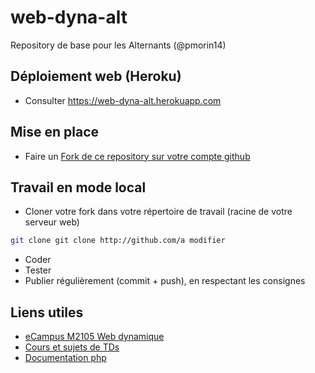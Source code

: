 # web-dyna-alt
Repository de base pour les Alternants (@pmorin14)

## Déploiement web (Heroku)
- Consulter https://web-dyna-alt.herokuapp.com

## Mise en place
- Faire un [Fork de ce repository sur votre compte github](https://github.com/dyna-web-rt/web-dyna-alt/fork)

## Travail en mode local
- Cloner votre fork dans votre répertoire de travail (racine de votre serveur web)
```bash
git clone git clone http://github.com/a modifier
```
- Coder
- Tester
- Publier régulièrement (commit + push), en respectant les consignes

## Liens utiles
- [eCampus M2105 Web dynamique](https://ecampus.unicaen.fr/course/view.php?id=12100)
- [Cours et sujets de TDs](https://slamwiki.kobject.net/php-rt)
- [Documentation php](https://php.net)
